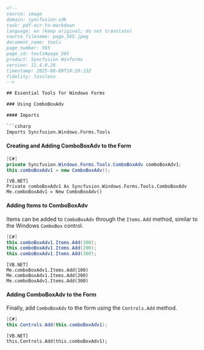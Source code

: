 ```html
<!-- 
source: image
domain: syncfusion-sdk
task: pdf-ocr-to-markdown
language: en (keep original; do not translate)
source_filename: page_565.jpeg
document_name: tools
page_number: 565
page_id: tools#page_565
product: Syncfusion Winforms
version: 11.4.0.26
timestamp: 2025-08-09T10:20:13Z
fidelity: lossless
-->

## Essential Tools for Windows Forms

### Using ComboBoxAdv

#### Imports

```csharp
Imports Syncfusion.Windows.Forms.Tools
```

#### Creating and Adding ComboBoxAdv to the Form

```csharp
[C#]
private Syncfusion.Windows.Forms.Tools.ComboBoxAdv comboBoxAdv1;
this.comboBoxAdv1 = new ComboBoxAdv();
```

```vbnet
[VB.NET]
Private comboBoxAdv1 As Syncfusion.Windows.Forms.Tools.ComboBoxAdv
Me.comboBoxAdv1 = New ComboBoxAdv()
```

#### Adding Items to ComboBoxAdv

Items can be added to `ComboBoxAdv` through the `Items.Add` method, similar to the Windows `ComboBox` control.

```csharp
[C#]
this.comboBoxAdv1.Items.Add(100);
this.comboBoxAdv1.Items.Add(200);
this.comboBoxAdv1.Items.Add(300);
```

```vbnet
[VB.NET]
Me.comboBoxAdv1.Items.Add(100)
Me.comboBoxAdv1.Items.Add(200)
Me.comboBoxAdv1.Items.Add(300)
```

#### Adding ComboBoxAdv to the Form

Finally, add `ComboBoxAdv` to the form using the `Controls.Add` method.

```csharp
[C#]
this.Controls.Add(this.comboBoxAdv1);
```

```vbnet
[VB.NET]
this.Controls.Add(this.comboBoxAdv1);
```
```